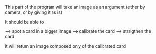 This part of the program will take an image as an argument (either by camera, or by giving it as is)

It should be able to 

--> spot a card in a bigger image
--> calibrate the card
--> straigthen the card 

it will return an image composed only of the calibrated card